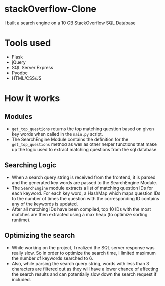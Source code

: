 # stackOverflow-Clone
I built a search engine on a 10 GB StackOverflow SQL Database

# Tools used
- Flask
- jQuery
- SQL Server Express
- Pyodbc
- HTML/CSS/JS

# How it works
## Modules
* `get_top_questions` returns the top matching question based on given key words when called in the `main.py` script.
* The SearchEngine Module contains the definition for the `get_top_questions` method as well as other helper functions that make up the logic used to extract matching questions from the sql database.

## Searching Logic
* When a search query string is received from the frontend, it is parsed and the generated key words are passed to the SearchEngine Module.
* The `SearchEngine` module extracts a list of matching question IDs for each keyword. For each key word, a HashMap which maps question IDs to the number of times the question with the corresponding ID contains any of the keywords is updated. 
* After all matching IDs have been compiled, top 10 IDs with the most matches are then extracted using a max heap (to optimize sorting runtime).

## Optimizing the search
* While working on the project, I realized the SQL server response was really slow. So in order to optimize the search time, I limited maximum the number of keywords searched to 6. 
* Also, while parsing the search query string, words with less than 3 characters are filtered out as they will have a lower chance of affecting the search results and can potentially slow down the search request if included.
